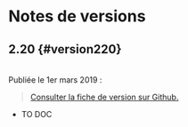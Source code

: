 # Notes de versions

<!-- timeline -->

## 2.20 {#version220}

<br> Publiée le 1er mars 2019 :

> [Consulter la fiche de version sur Github.](https://github.com/isogeo/isogeo-manager)

* TO DOC

<!-- /timeline -->

